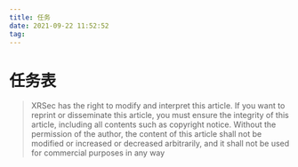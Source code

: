```yaml
---
title: 任务
date: 2021-09-22 11:52:52
tag: 
---
```



# 任务表


> XRSec has the right to modify and interpret this article. If you want to reprint or disseminate this article, you must ensure the integrity of this article, including all contents such as copyright notice. Without the permission of the author, the content of this article shall not be modified or increased or decreased arbitrarily, and it shall not be used for commercial purposes in any way
